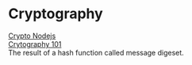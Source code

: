 # Cryptography  
[Crypto Nodejs](https://nodejs.org/en/knowledge/cryptography/how-to-use-crypto-module/)    
[Crytography 101](https://stormpath.com/blog/cryptography-101#:~:text=Ciphers%20are%20algorithms%20that%20can,used%20for%20passwords%20and%20checksums.)  
The result of a hash function called message digeset.  
